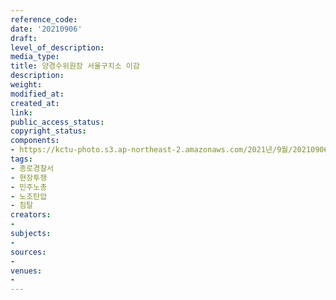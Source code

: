 ```yaml
---
reference_code: 
date: '20210906'
draft: 
level_of_description: 
media_type: 
title: 양경수위원장 서울구치소 이감
description: 
weight: 
modified_at: 
created_at: 
link: 
public_access_status: 
copyright_status: 
components:
- https://kctu-photo.s3.ap-northeast-2.amazonaws.com/2021년/9월/20210906-양경수위원장+서울구치소+이감_종로경찰서_현장투쟁_민주노총_노조탄압_침탈/_1D22477.jpg
tags:
- 종로경찰서
- 현장투쟁
- 민주노총
- 노조탄압
- 침탈
creators:
- 
subjects:
- 
sources:
- 
venues:
- 
---
```

